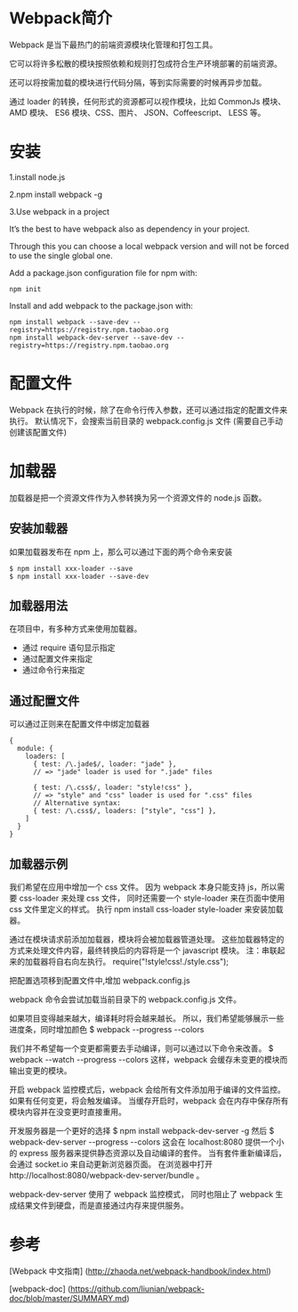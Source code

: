 # Webpack简介
Webpack 是当下最热门的前端资源模块化管理和打包工具。

它可以将许多松散的模块按照依赖和规则打包成符合生产环境部署的前端资源。

还可以将按需加载的模块进行代码分隔，等到实际需要的时候再异步加载。

通过 loader 的转换，任何形式的资源都可以视作模块，比如 CommonJs 模块、 AMD 模块、 ES6 模块、CSS、图片、 JSON、Coffeescript、 LESS 等。

# 安装
1.install node.js

2.npm install webpack -g

3.Use webpack in a project

It’s the best to have webpack also as dependency in your project. 

Through this you can choose a local webpack version and will not be forced to use the single global one.

Add a package.json configuration file for npm with:

    npm init
 
Install and add webpack to the package.json with:

    npm install webpack --save-dev --registry=https://registry.npm.taobao.org
    npm install webpack-dev-server --save-dev --registry=https://registry.npm.taobao.org
    
    
# 配置文件

Webpack 在执行的时候，除了在命令行传入参数，还可以通过指定的配置文件来执行。
默认情况下，会搜索当前目录的 webpack.config.js 文件
(需要自己手动创建该配置文件)

# 加载器
加载器是把一个资源文件作为入参转换为另一个资源文件的 node.js 函数。

## 安装加载器
如果加载器发布在 npm 上，那么可以通过下面的两个命令来安装

    $ npm install xxx-loader --save
    $ npm install xxx-loader --save-dev

## 加载器用法
在项目中，有多种方式来使用加载器。

* 通过 require 语句显示指定
* 通过配置文件来指定
* 通过命令行来指定

## 通过配置文件
可以通过正则来在配置文件中绑定加载器

    {
      module: {
        loaders: [
          { test: /\.jade$/, loader: "jade" },
          // => "jade" loader is used for ".jade" files

          { test: /\.css$/, loader: "style!css" },
          // => "style" and "css" loader is used for ".css" files
          // Alternative syntax:
          { test: /\.css$/, loaders: ["style", "css"] },
        ]
      }
    }

## 加载器示例
我们希望在应用中增加一个 css 文件。
因为 webpack 本身只能支持 js，所以需要 css-loader 来处理 css 文件，
同时还需要一个 style-loader 来在页面中使用 css 文件里定义的样式。
执行 npm install css-loader style-loader 来安装加载器。
    
通过在模块请求前添加加载器，模块将会被加载器管道处理。
这些加载器特定的方式来处理文件内容，最终转换后的内容将是一个 javascript 模块。
注：串联起来的加载器将自右向左执行。
require("!style!css!./style.css");

把配置选项移到配置文件中,增加 webpack.config.js
    
webpack 命令会尝试加载当前目录下的 webpack.config.js 文件。

如果项目变得越来越大，编译耗时将会越来越长。
所以，我们希望能够展示一些进度条，同时增加颜色
$ webpack --progress --colors

我们并不希望每一个变更都需要去手动编译，则可以通过以下命令来改善。
$ webpack --watch --progress --colors 
这样，webpack 会缓存未变更的模块而输出变更的模块。

开启 webpack 监控模式后，webpack 会给所有文件添加用于编译的文件监控。
如果有任何变更，将会触发编译。
当缓存开启时，webpack 会在内存中保存所有模块内容并在没变更时直接重用。

开发服务器是一个更好的选择
$ npm install webpack-dev-server -g
然后
$ webpack-dev-server --progress --colors
这会在 localhost:8080 提供一个小的 express 服务器来提供静态资源以及自动编译的套件。
当有套件重新编译后，会通过 socket.io 来自动更新浏览器页面。
在浏览器中打开 http://localhost:8080/webpack-dev-server/bundle 。

webpack-dev-server 使用了 webpack 监控模式，
同时也阻止了 webpack 生成结果文件到硬盘，而是直接通过内存来提供服务。

# 参考
[Webpack 中文指南] (http://zhaoda.net/webpack-handbook/index.html)

[webpack-doc] (https://github.com/liunian/webpack-doc/blob/master/SUMMARY.md)